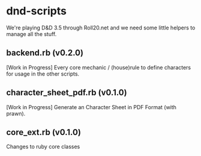 # dnd-scripts
We're playing D&amp;D 3.5 through Roll20.net and we need some little helpers to manage all the stuff.

## backend.rb (v0.2.0)
 [Work in Progress] Every core mechanic / (house)rule to define characters for usage in the other scripts.

## character_sheet_pdf.rb (v0.1.0)
 [Work in Progress] Generate an Character Sheet in PDF Format (with prawn).

## core_ext.rb (v0.1.0)
 Changes to ruby core classes

